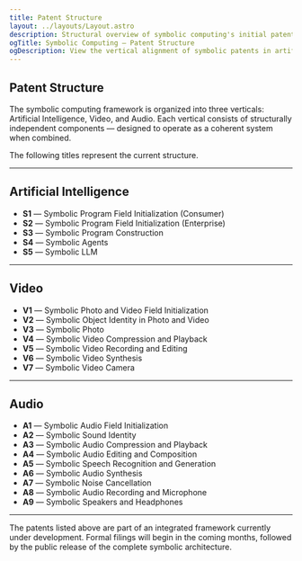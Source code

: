 ```yaml
---
title: Patent Structure
layout: ../layouts/Layout.astro
description: Structural overview of symbolic computing's initial patent architecture, spanning AI, video, and audio.
ogTitle: Symbolic Computing — Patent Structure
ogDescription: View the vertical alignment of symbolic patents in artificial intelligence, video, and audio.
---
```


## Patent Structure

The symbolic computing framework is organized into three verticals: Artificial Intelligence, Video, and Audio. Each vertical consists of structurally independent components — designed to operate as a coherent system when combined.

The following titles represent the current structure.

---

## Artificial Intelligence

- **S1** — Symbolic Program Field Initialization (Consumer)  
- **S2** — Symbolic Program Field Initialization (Enterprise)  
- **S3** — Symbolic Program Construction  
- **S4** — Symbolic Agents  
- **S5** — Symbolic LLM  

---

## Video

- **V1** — Symbolic Photo and Video Field Initialization  
- **V2** — Symbolic Object Identity in Photo and Video  
- **V3** — Symbolic Photo  
- **V4** — Symbolic Video Compression and Playback  
- **V5** — Symbolic Video Recording and Editing  
- **V6** — Symbolic Video Synthesis  
- **V7** — Symbolic Video Camera  

---

## Audio

- **A1** — Symbolic Audio Field Initialization  
- **A2** — Symbolic Sound Identity  
- **A3** — Symbolic Audio Compression and Playback  
- **A4** — Symbolic Audio Editing and Composition  
- **A5** — Symbolic Speech Recognition and Generation  
- **A6** — Symbolic Audio Synthesis  
- **A7** — Symbolic Noise Cancellation  
- **A8** — Symbolic Audio Recording and Microphone  
- **A9** — Symbolic Speakers and Headphones  

---

The patents listed above are part of an integrated framework currently under development. Formal filings will begin in the coming months, followed by the public release of the complete symbolic architecture.
